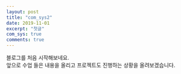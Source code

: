 ```yaml
---
layout: post
title: "com_sys2"
date: 2019-11-01
excerpt: "첫글"
com_sys: true
comments: true
---
```

블로그를 처음 시작해보네요. <br>
앞으로 수업 들은 내용을 올리고 프로젝트도 진행하는 상황을 올려보겠습니다.